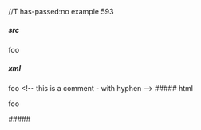 //T has-passed:no
example 593
##### src
foo <!-- this is a
comment - with hyphen -->
##### xml
<?xml version="1.0" encoding="UTF-8"?>
<!DOCTYPE document SYSTEM "CommonMark.dtd">
<document xmlns="http://commonmark.org/xml/1.0">
  <paragraph>
    <text>foo </text>
    <html_inline>&lt;!-- this is a
comment - with hyphen --&gt;</html_inline>
  </paragraph>
</document>
##### html
<p>foo <!-- this is a
comment - with hyphen --></p>
#####

